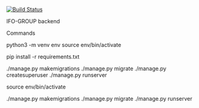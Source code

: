 [![Build Status](https://drone.orkhanz.net/api/badges/IFO-GROUP/IFO-backend/status.svg)](https://drone.orkhanz.net/IFO-GROUP/IFO-backend)

IFO-GROUP backend

Commands

python3 -m venv env 
source env/bin/activate

pip install -r requirements.txt

./manage.py makemigrations
./manage.py migrate
./manage.py createsuperuser
./manage.py runserver




<!-- second time -->

source env/bin/activate

./manage.py makemigrations
./manage.py migrate
./manage.py runserver
